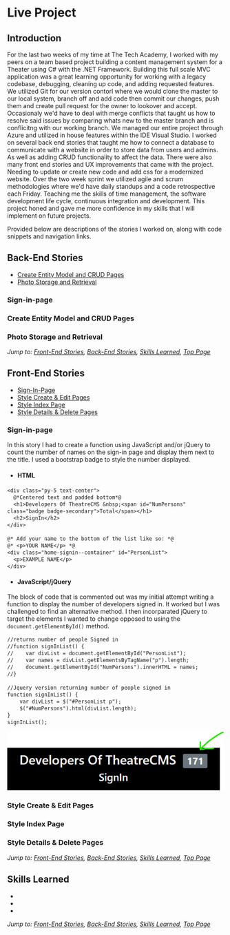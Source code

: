 # Live Project

## Introduction

  For the last two weeks of my time at The Tech Academy, I worked with my peers on a team based project building a content management system for a Theater using C# with the .NET Framework. Building this full scale MVC application was a great learning opportunity for working with a legacy codebase, debugging, cleaning up code, and adding requested features. We utilized Git for our version contorl where we would clone the master to our local system, branch off and add code then commit our changes, push them and create pull request for the owner to lookover and accept. Occasionaly we'd have to deal with merge conflicts that taught us how to resolve said issues by comparing whats new to the master branch and is conflicitng with our working branch. We managed our entire project through Azure and utilized in house features within the IDE Visual Studio. I worked on several back end stories that taught me how to connect a database to communicate with a website in order to store data from users and admins. As well as adding CRUD functionality to affect the data. There were also many front end stories and UX improvements that came with the project. Needing to update or create new code and add css for a modernized website. Over the two week sprint we utilized agile and scrum methodologies where we'd have daily standups and a code retrospective each Friday. Teaching me the skills of time management, the software development life cycle, continuous integration and development. This project honed and gave me more confidence in my skills that I will implement on future projects.

Provided below are descriptions of the stories I worked on, along with code snippets and navigation links. 

## Back-End Stories
- [Create Entity Model and CRUD Pages](#Create-Entity-Model-and-CRUD-Pages)
- [Photo Storage and Retrieval](#Photo-Storage-and-Retrieval)

### Sign-in-page

### Create Entity Model and CRUD Pages

### Photo Storage and Retrieval


*Jump to: [Front-End Stories](#Fronte-End-Stories), [Back-End Stories](#Back-End-Stories), [Skills Learned](#Skills-Learned), [Top Page](#Introduction)*


## Front-End Stories
- [Sign-In-Page](#Sign-in-page)
- [Style Create & Edit Pages](#Style-Create-&-Edit-Pages)
- [Style Index Page](#Style-Index-Page)
- [Style Details & Delete Pages](#Style-Details-&-Delete-Pages)

### Sign-in-page
In this story I had to create a function using JavaScript and/or jQuery to count the number of names on the sign-in page and display them next to the title. I used a bootstrap badge to style the number displayed. 

- #### HTML
```
<div class="py-5 text-center">
  @*Centered text and padded bottom*@
  <h1>Developers Of TheatreCMS &nbsp;<span id="NumPersons" class="badge badge-secondary">Total</span></h1>
  <h2>SignIn</h2>
</div>

@* Add your name to the bottom of the list like so: *@
@* <p>YOUR NAME</p> *@
<div class="home-signin--container" id="PersonList">
  <p>EXAMPLE NAME</p>
</div>
```
- #### JavaScript/jQuery
The block of code that is commented out was my initial attempt writing a function to display the number of developers signed in. It worked but I was challenged to find an alternative method. I then incorparated jQuery to target the elements I wanted to change opposed to using the `document.getElementById()` method.
```
//returns number of people Signed in
//function signInList() {
//    var divList = document.getElementById("PersonList");
//    var names = divList.getElementsByTagName("p").length;
//    document.getElementById("NumPersons").innerHTML = names; 
//}

//Jquery version returning number of people signed in
function signInList() {
    var divList = $("#PersonList p");
    $("#NumPersons").html(divList.length);
}
signInList();
```
![](Images/SignInNumber.png)
### Style Create & Edit Pages

### Style Index Page

### Style Details & Delete Pages


*Jump to: [Front-End Stories](#Fronte-End-Stories), [Back-End Stories](#Back-End-Stories), [Skills Learned](#Skills-Learned), [Top Page](#Introduction)*


## Skills Learned
-
-
-

*Jump to: [Front-End Stories](#Fronte-End-Stories), [Back-End Stories](#Back-End-Stories), [Skills Learned](#Skills-Learned), [Top Page](#Introduction)*
